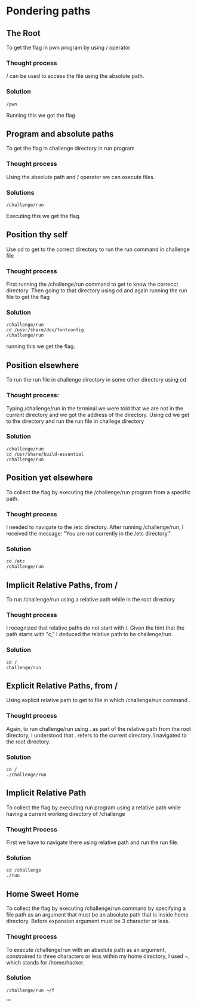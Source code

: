 # Pondering paths

## The Root
To get the flag in pwn program by using / operator
### Thought process
/ can be used to access the file using the absolute path.
### Solution
```
/pwn
```
Running this we got the flag

## Program and absolute paths
To get the flag in challenge directory in run program
### Thought process
Using the absolute path and / operator we can execute files.
### Solutions
```
/challenge/run
```
Executing this we get the flag.

## Position thy self
Use cd to get to the correct directory to run the run command in challenge file
### Thought process
First running the /challenge/run command to get to know the correcct directory.
Then going to that directory using cd and again running the run file to get the flag
### Solution
```
/challenge/run
cd /user/share/doc/fontconfig
/challenge/run
```
running this we get the flag.

## Position elsewhere
To run the run file in challenge directory in some other directory using cd
### Thought process:
Typing /challenge/run in the terminal we were told that we are not in the current directory and we  got the address of the directory.
Using cd we get to the directory and run the run file in challege directory
### Solution
```
/challenge/run
cd /usr/share/build-essential
/challenge/run
```

## Position yet elsewhere
To collect the flag by executing the /challenge/run program from a specific path. 
### Thought process
I needed to navigate to the /etc directory. After running /challenge/run, 
I received the message: "You are not currently in the /etc directory." 
### Solution
```
cd /etc
/challenge/run
```
## Implicit Relative Paths, from /
To run /challenge/run using a relative path while in the root directory
### Thought process
 I recognized that relative paths do not start with /.
Given the hint that the path starts with "c," I deduced the relative path to be challenge/run.
### Solution
```
cd /
challenge/run
```

## Explicit Relative Paths, from /
Using explicit relative path to get to file in which /challenge/run command .
### Thought process
Again, to run challenge/run using . as part of the relative path from the root directory, I understood that . refers to the current directory.
I navigated to the root directory.
### Solution
```
cd /
./challenge/run
```

## Implicit Relative Path
To collect the flag by executing run program using a relative path while having a current working directory of /challenge
### Thought Process
First we have to navigate there using relative path and run the run file.
### Solution
```
cd /challenge
./run
```

## Home Sweet Home
To collect the flag by executing /challenge/run command by specifying a file path as an argument that must be an absolute path that is inside home directory.
Before expansion argument must be 3 character or less.
### Thought process
To execute /challenge/run with an absolute path as an argument, constrained to three characters or less within my home directory, I used ~, which stands for /home/hacker.
### Solution
```
/challenge/run ~/f
```
'''
